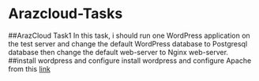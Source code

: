 # Arazcloud-Tasks
##ArazCloud Task1
In this task, i should run one WordPress application on the test server and change the default WordPress database to Postgresql database then change the default web-server to Nginx web-server.
##install wordpress and configure
install wordpress and configure Apache from this [link](https://ubuntu.com/tutorials/install-and-configure-wordpress#3-install-wordpress)
